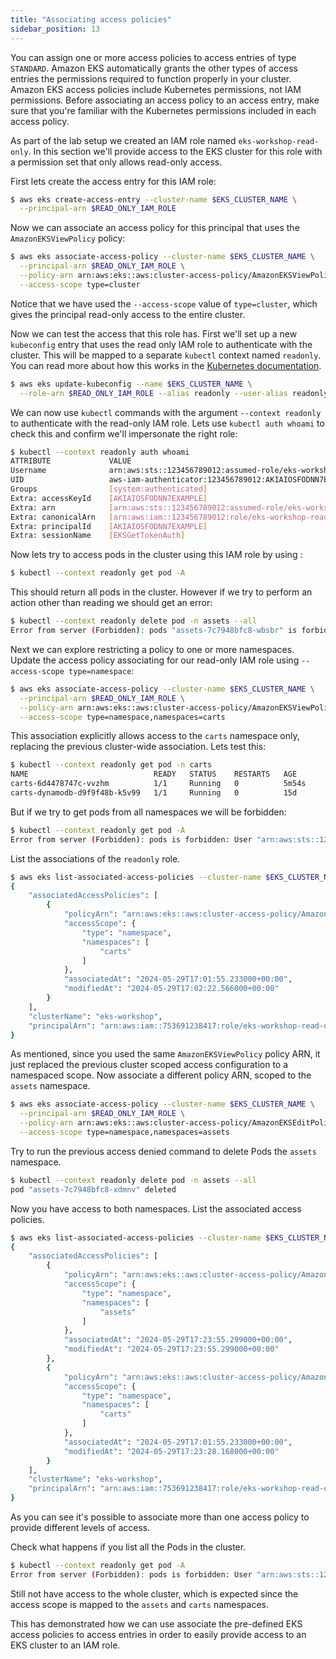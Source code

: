 ```yaml
---
title: "Associating access policies"
sidebar_position: 13
---
```


You can assign one or more access policies to access entries of type `STANDARD`. Amazon EKS automatically grants the other types of access entries the permissions required to function properly in your cluster. Amazon EKS access policies include Kubernetes permissions, not IAM permissions. Before associating an access policy to an access entry, make sure that you're familiar with the Kubernetes permissions included in each access policy.

As part of the lab setup we created an IAM role named `eks-workshop-read-only`. In this section we'll provide access to the EKS cluster for this role with a permission set that only allows read-only access.

First lets create the access entry for this IAM role:

```bash
$ aws eks create-access-entry --cluster-name $EKS_CLUSTER_NAME \
  --principal-arn $READ_ONLY_IAM_ROLE
```

Now we can associate an access policy for this principal that uses the `AmazonEKSViewPolicy` policy:

```bash
$ aws eks associate-access-policy --cluster-name $EKS_CLUSTER_NAME \
  --principal-arn $READ_ONLY_IAM_ROLE \
  --policy-arn arn:aws:eks::aws:cluster-access-policy/AmazonEKSViewPolicy \
  --access-scope type=cluster
```

Notice that we have used the `--access-scope` value of `type=cluster`, which gives the principal read-only access to the entire cluster.

Now we can test the access that this role has. First we'll set up a new `kubeconfig` entry that uses the read only IAM role to authenticate with the cluster. This will be mapped to a separate `kubectl` context named `readonly`. You can read more about how this works in the [Kubernetes documentation](https://kubernetes.io/docs/tasks/access-application-cluster/configure-access-multiple-clusters/).

```bash
$ aws eks update-kubeconfig --name $EKS_CLUSTER_NAME \
  --role-arn $READ_ONLY_IAM_ROLE --alias readonly --user-alias readonly
```

We can now use `kubectl` commands with the argument `--context readonly` to authenticate with the read-only IAM role. Lets use `kubectl auth whoami` to check this and confirm we'll impersonate the right role:

```bash
$ kubectl --context readonly auth whoami
ATTRIBUTE             VALUE
Username              arn:aws:sts::123456789012:assumed-role/eks-workshop-read-only/EKSGetTokenAuth
UID                   aws-iam-authenticator:123456789012:AKIAIOSFODNN7EXAMPLE
Groups                [system:authenticated]
Extra: accessKeyId    [AKIAIOSFODNN7EXAMPLE]
Extra: arn            [arn:aws:sts::123456789012:assumed-role/eks-workshop-read-only/EKSGetTokenAuth]
Extra: canonicalArn   [arn:aws:iam::123456789012:role/eks-workshop-read-only]
Extra: principalId    [AKIAIOSFODNN7EXAMPLE]
Extra: sessionName    [EKSGetTokenAuth]
```

Now lets try to access pods in the cluster using this IAM role by using :

```bash
$ kubectl --context readonly get pod -A
```

This should return all pods in the cluster. However if we try to perform an action other than reading we should get an error:

```bash expectError=true
$ kubectl --context readonly delete pod -n assets --all
Error from server (Forbidden): pods "assets-7c7948bfc8-wbsbr" is forbidden: User "arn:aws:sts::123456789012:assumed-role/eks-workshop-read-only/EKSGetTokenAuth" cannot delete resource "pods" in API group "" in the namespace "assets"
```

Next we can explore restricting a policy to one or more namespaces. Update the access policy associating for our read-only IAM role using `--access-scope type=namespace`:

```bash
$ aws eks associate-access-policy --cluster-name $EKS_CLUSTER_NAME \
  --principal-arn $READ_ONLY_IAM_ROLE \
  --policy-arn arn:aws:eks::aws:cluster-access-policy/AmazonEKSViewPolicy \
  --access-scope type=namespace,namespaces=carts
```

This association explicitly allows access to the `carts` namespace only, replacing the previous cluster-wide association. Lets test this:

```bash
$ kubectl --context readonly get pod -n carts
NAME                            READY   STATUS    RESTARTS   AGE
carts-6d4478747c-vvzhm          1/1     Running   0          5m54s
carts-dynamodb-d9f9f48b-k5v99   1/1     Running   0          15d
```

But if we try to get pods from all namespaces we will be forbidden:

```bash expectError=true
$ kubectl --context readonly get pod -A
Error from server (Forbidden): pods is forbidden: User "arn:aws:sts::123456789012:assumed-role/eks-workshop-read-only/EKSGetTokenAuth" cannot list resource "pods" in API group "" at the cluster scope
```

List the associations of the `readonly` role.

```bash
$ aws eks list-associated-access-policies --cluster-name $EKS_CLUSTER_NAME --principal-arn $READ_ONLY_IAM_ROLE
{
    "associatedAccessPolicies": [
        {
            "policyArn": "arn:aws:eks::aws:cluster-access-policy/AmazonEKSViewPolicy",
            "accessScope": {
                "type": "namespace",
                "namespaces": [
                    "carts"
                ]
            },
            "associatedAt": "2024-05-29T17:01:55.233000+00:00",
            "modifiedAt": "2024-05-29T17:02:22.566000+00:00"
        }
    ],
    "clusterName": "eks-workshop",
    "principalArn": "arn:aws:iam::753691238417:role/eks-workshop-read-only"
}
```

As mentioned, since you used the same `AmazonEKSViewPolicy` policy ARN, it just replaced the previous cluster scoped access configuration to a namespaced scope. Now associate a different policy ARN, scoped to the `assets` namespace.

```bash
$ aws eks associate-access-policy --cluster-name $EKS_CLUSTER_NAME \
  --principal-arn $READ_ONLY_IAM_ROLE \
  --policy-arn arn:aws:eks::aws:cluster-access-policy/AmazonEKSEditPolicy \
  --access-scope type=namespace,namespaces=assets
```

Try to run the previous access denied command to delete Pods the `assets` namespace.

```bash
$ kubectl --context readonly delete pod -n assets --all
pod "assets-7c7948bfc8-xdmnv" deleted
```

Now you have access to both namespaces. List the associated access policies.

```bash
$ aws eks list-associated-access-policies --cluster-name $EKS_CLUSTER_NAME --principal-arn $READ_ONLY_IAM_ROLE
{
    "associatedAccessPolicies": [
        {
            "policyArn": "arn:aws:eks::aws:cluster-access-policy/AmazonEKSEditPolicy",
            "accessScope": {
                "type": "namespace",
                "namespaces": [
                    "assets"
                ]
            },
            "associatedAt": "2024-05-29T17:23:55.299000+00:00",
            "modifiedAt": "2024-05-29T17:23:55.299000+00:00"
        },
        {
            "policyArn": "arn:aws:eks::aws:cluster-access-policy/AmazonEKSViewPolicy",
            "accessScope": {
                "type": "namespace",
                "namespaces": [
                    "carts"
                ]
            },
            "associatedAt": "2024-05-29T17:01:55.233000+00:00",
            "modifiedAt": "2024-05-29T17:23:28.168000+00:00"
        }
    ],
    "clusterName": "eks-workshop",
    "principalArn": "arn:aws:iam::753691238417:role/eks-workshop-read-only"
}
```

As you can see it's possible to associate more than one access policy to provide different levels of access.

Check what happens if you list all the Pods in the cluster.

```bash expectError=true
$ kubectl --context readonly get pod -A
Error from server (Forbidden): pods is forbidden: User "arn:aws:sts::123456789012:assumed-role/eks-workshop-read-only/EKSGetTokenAuth" cannot list resource "pods" in API group "" at the cluster scope
```

Still not have access to the whole cluster, which is expected since the access scope is mapped to the `assets` and `carts` namespaces.

This has demonstrated how we can use associate the pre-defined EKS access policies to access entries in order to easily provide access to an EKS cluster to an IAM role.
